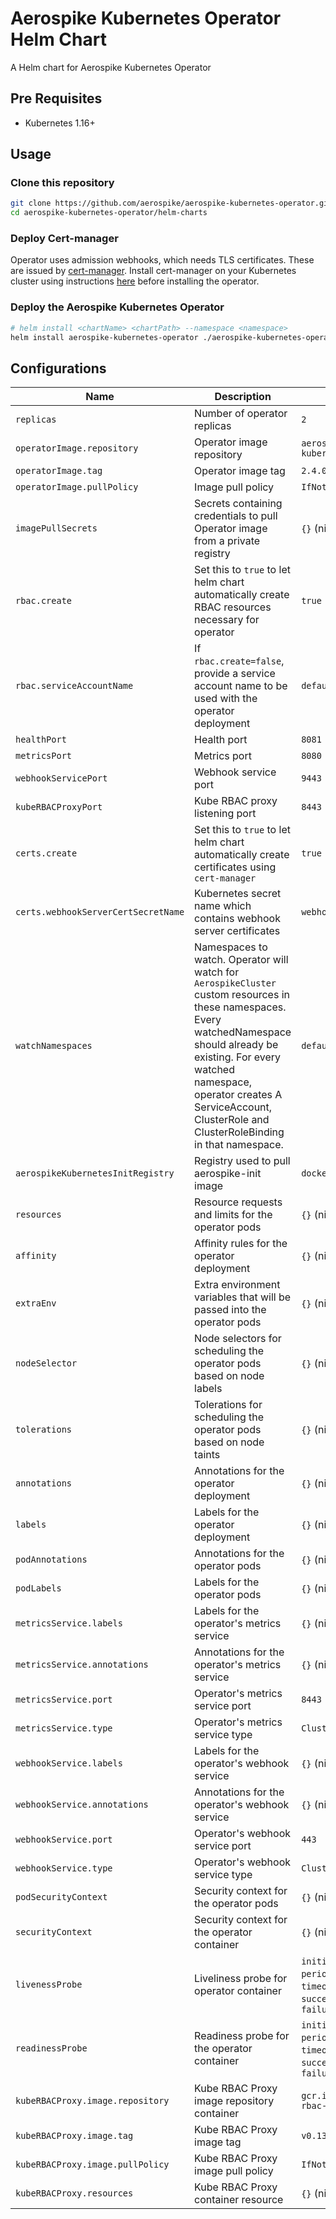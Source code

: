 # Aerospike Kubernetes Operator Helm Chart

A Helm chart for Aerospike Kubernetes Operator

## Pre Requisites

- Kubernetes 1.16+

## Usage

<!-- ### Add Aerospike Helm Repository

```sh
helm repo add aerospike https://aerospike.github.io/aerospike-kubernetes-operator
``` -->

### Clone this repository

```sh
git clone https://github.com/aerospike/aerospike-kubernetes-operator.git
cd aerospike-kubernetes-operator/helm-charts
```

### Deploy Cert-manager
Operator uses admission webhooks, which needs TLS certificates. These are issued by [cert-manager](https://cert-manager.io/docs/). Install cert-manager on your Kubernetes cluster using instructions [here](https://cert-manager.io/docs/installation/kubernetes/) before installing the operator.

### Deploy the Aerospike Kubernetes Operator

```sh
# helm install <chartName> <chartPath> --namespace <namespace>
helm install aerospike-kubernetes-operator ./aerospike-kubernetes-operator --set replicas=3
```

## Configurations

| Name       | Description | Default                                                                                                           |
| ---------- | ----------- |-------------------------------------------------------------------------------------------------------------------|
| `replicas` | Number of operator replicas | `2`                                                                                                               |
| `operatorImage.repository` | Operator image repository | `aerospike/aerospike-kubernetes-operator`                                                                         |
| `operatorImage.tag` | Operator image tag | `2.4.0`                                                                                                           |
| `operatorImage.pullPolicy` | Image pull policy | `IfNotPresent`                                                                                                    |
| `imagePullSecrets` | Secrets containing credentials to pull Operator image from a private registry | `{}` (nil)                                                                                                        |
| `rbac.create` | Set this to `true` to let helm chart automatically create RBAC resources necessary for operator | `true`                                                                                                            |
| `rbac.serviceAccountName` | If `rbac.create=false`, provide a service account name to be used with the operator deployment | `default`                                                                                                         |
| `healthPort` | Health port | `8081`                                                                                                            |
| `metricsPort` | Metrics port | `8080`                                                                                                            |
| `webhookServicePort` | Webhook service port | `9443`                                                                                                            |
| `kubeRBACProxyPort` | Kube RBAC proxy listening port | `8443`                                                                                                            |
| `certs.create` | Set this to `true` to let helm chart automatically create certificates using `cert-manager` | `true`                                                                                                            |
| `certs.webhookServerCertSecretName` | Kubernetes secret name which contains webhook server certificates | `webhook-server-cert`                                                                                             |
| `watchNamespaces` | Namespaces to watch. Operator will watch for `AerospikeCluster` custom resources in these namespaces. Every watchedNamespace should already be existing. For every watched namespace, operator creates A ServiceAccount, ClusterRole and ClusterRoleBinding in that namespace. | `default`                                                                                                         |
| `aerospikeKubernetesInitRegistry` | Registry used to pull aerospike-init image | `docker.io`                                                                                                       |
| `resources` | Resource requests and limits for the operator pods | `{}` (nil)                                                                                                        |
| `affinity` | Affinity rules for the operator deployment | `{}` (nil)                                                                                                        |
| `extraEnv` | Extra environment variables that will be passed into the operator pods | `{}` (nil)                                                                                                        |
| `nodeSelector` | Node selectors for scheduling the operator pods based on node labels | `{}` (nil)                                                                                                        |
| `tolerations` | Tolerations for scheduling the operator pods based on node taints | `{}` (nil)                                                                                                        |
| `annotations` | Annotations for the operator deployment | `{}` (nil)                                                                                                        |
| `labels` | Labels for the operator deployment | `{}` (nil)                                                                                                        |
| `podAnnotations` | Annotations for the operator pods | `{}` (nil)                                                                                                        |
| `podLabels` | Labels for the operator pods | `{}` (nil)                                                                                                        |
| `metricsService.labels` | Labels for the operator's metrics service | `{}` (nil)                                                                                                        |
| `metricsService.annotations` | Annotations for the operator's metrics service | `{}` (nil)                                                                                                        |
| `metricsService.port` | Operator's metrics service port | `8443`                                                                                                            |
| `metricsService.type` | Operator's metrics service type | `ClusterIP`                                                                                                       |
| `webhookService.labels` | Labels for the operator's webhook service | `{}` (nil)                                                                                                        |
| `webhookService.annotations` | Annotations for the operator's webhook service | `{}` (nil)                                                                                                        |
| `webhookService.port` | Operator's webhook service port | `443`                                                                                                             |
| `webhookService.type` | Operator's webhook service type | `ClusterIP`                                                                                                       |
| `podSecurityContext` | Security context for the operator pods | `{}` (nil)                                                                                                        |
| `securityContext` | Security context for the operator container | `{}` (nil)                                                                                                        |
| `livenessProbe` | Liveliness probe for operator container | `initialDelaySeconds: 15`, `periodSeconds: 20`, `timeoutSeconds: 1`, `successThreshold: 1`, `failureThreshold: 3` |
| `readinessProbe` | Readiness probe for the operator container | `initialDelaySeconds: 5`, `periodSeconds: 10`, `timeoutSeconds: 1`, `successThreshold: 1`, `failureThreshold: 3`  |
| `kubeRBACProxy.image.repository` | Kube RBAC Proxy image repository container | `gcr.io/kubebuilder/kube-rbac-proxy`                                                                              |
| `kubeRBACProxy.image.tag` | Kube RBAC Proxy image tag | `v0.13.1`                                                                                                         |
| `kubeRBACProxy.image.pullPolicy` | Kube RBAC Proxy image pull policy | `IfNotPresent`                                                                                                    |
| `kubeRBACProxy.resources` | Kube RBAC Proxy container resource | `{}` (nil)                                                                                                        |
<!-- ## Next Steps

Deploy [Aerospike Cluster](https://artifacthub.io/packages/helm/aerospike/aerospike-cluster) -->
